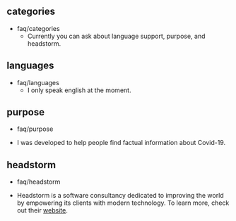 ## categories
* faq/categories
  - Currently you can ask about language support, purpose, and headstorm.

## languages
* faq/languages
  - I only speak english at the moment.

## purpose
* faq/purpose
 - I was developed to help people find factual information about Covid-19.

## headstorm
* faq/headstorm
 - Headstorm is a software consultancy dedicated to improving the world by empowering its clients with modern technology. To learn more, check out their [website](https://headstorm.com).
